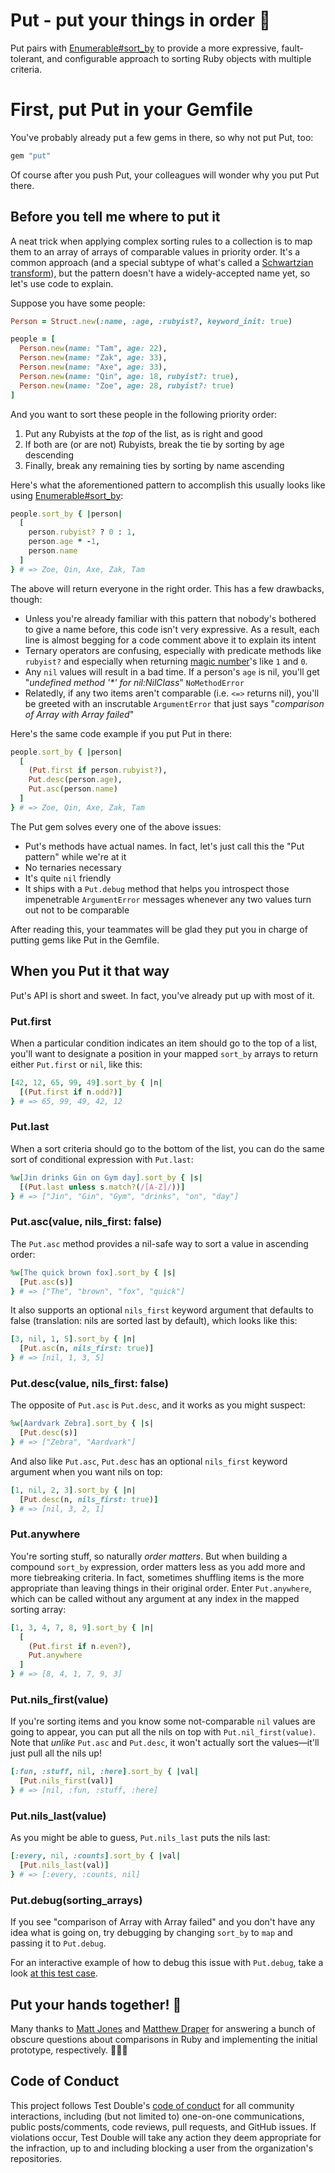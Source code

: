 # Put - put your things in order 💎

Put pairs with
[Enumerable#sort_by](https://ruby-doc.org/core-3.1.2/Enumerable.html#method-i-sort_by)
to provide a more expressive, fault-tolerant, and configurable approach to
sorting Ruby objects with multiple criteria.

# First, put Put in your Gemfile

You've probably already put a few gems in there, so why not put Put, too:

```ruby
gem "put"
```

Of course after you push Put, your colleagues will wonder why you put Put there.

## Before you tell me where to put it

A neat trick when applying complex sorting rules to a collection is to map them
to an array of arrays of comparable values in priority order. It's a common
approach (and a special subtype of what's called a [Schwartzian
transform](https://en.wikipedia.org/wiki/Schwartzian_transform)), but the
pattern doesn't have a widely-accepted name yet, so let's use code to explain.

Suppose you have some people:

```ruby
Person = Struct.new(:name, :age, :rubyist?, keyword_init: true)

people = [
  Person.new(name: "Tam", age: 22),
  Person.new(name: "Zak", age: 33),
  Person.new(name: "Axe", age: 33),
  Person.new(name: "Qin", age: 18, rubyist?: true),
  Person.new(name: "Zoe", age: 28, rubyist?: true)
]
```

And you want to sort these people in the following priority order:

1. Put any Rubyists at the _top_ of the list, as is right and good
2. If both are (or are not) Rubyists, break the tie by sorting by age descending
3. Finally, break any remaining ties by sorting by name ascending

Here's what the aforementioned pattern to accomplish this usually looks like
using
[Enumerable#sort_by](https://ruby-doc.org/core-3.1.2/Enumerable.html#method-i-sort_by):

```ruby
people.sort_by { |person|
  [
    person.rubyist? ? 0 : 1,
    person.age * -1,
    person.name
  ]
} # => Zoe, Qin, Axe, Zak, Tam
```

The above will return everyone in the right order. This has a few drawbacks,
though:

* Unless you're already familiar with this pattern that nobody's bothered to
give a name before, this code isn't very expressive. As a result, each line
is almost begging for a code comment above it to explain its intent
* Ternary operators are confusing, especially with predicate methods like
`rubyist?` and especially when returning [magic
number](https://en.wikipedia.org/wiki/Magic_number_(programming))'s like `1` and
`0`.
* Any `nil` values will result in a bad time. If a person's `age` is nil, you'll
get "_undefined method '*' for nil:NilClass_" `NoMethodError`
* Relatedly, if any two items aren't comparable (i.e. `<=>` returns nil), you'll
  be greeted with an inscrutable `ArgumentError` that just says "_comparison of
  Array with Array failed_"

Here's the same code example if you put Put in there:

```ruby
people.sort_by { |person|
  [
    (Put.first if person.rubyist?),
    Put.desc(person.age),
    Put.asc(person.name)
  ]
} # => Zoe, Qin, Axe, Zak, Tam
```

The Put gem solves every one of the above issues:

* Put's methods have actual names. In fact, let's just call this the "Put
  pattern" while we're at it
* No ternaries necessary
* It's quite `nil` friendly
* It ships with a `Put.debug` method that helps you introspect those
  impenetrable `ArgumentError` messages whenever any two values turn out not to
  be comparable

After reading this, your teammates will be glad they put you in charge of
putting gems like Put in the Gemfile.

## When you Put it that way

Put's API is short and sweet. In fact, you've already put up with most of it.

### Put.first

When a particular condition indicates an item should go to the top of a list,
you'll want to designate a position in your mapped `sort_by` arrays to return
either `Put.first` or `nil`, like this:

```ruby
[42, 12, 65, 99, 49].sort_by { |n|
  [(Put.first if n.odd?)]
} # => 65, 99, 49, 42, 12
```

### Put.last

When a sort criteria should go to the bottom of the list, you can do the same
sort of conditional expression with `Put.last`:

```ruby
%w[Jin drinks Gin on Gym day].sort_by { |s|
  [(Put.last unless s.match?(/[A-Z]/))]
} # => ["Jin", "Gin", "Gym", "drinks", "on", "day"]
```

### Put.asc(value, nils_first: false)

The `Put.asc` method provides a nil-safe way to sort a value in ascending order:

```ruby
%w[The quick brown fox].sort_by { |s|
  [Put.asc(s)]
} # => ["The", "brown", "fox", "quick"]
```

It also supports an optional `nils_first` keyword argument that defaults to
false (translation: nils are sorted last by default), which looks like this:

```ruby
[3, nil, 1, 5].sort_by { |n|
  [Put.asc(n, nils_first: true)]
} # => [nil, 1, 3, 5]
```

### Put.desc(value, nils_first: false)

The opposite of `Put.asc` is `Put.desc`, and it works as you might suspect:

```ruby
%w[Aardvark Zebra].sort_by { |s|
  [Put.desc(s)]
} # => ["Zebra", "Aardvark"]
```

And also like `Put.asc`, `Put.desc` has an optional `nils_first` keyword
argument when you want nils on top:

```ruby
[1, nil, 2, 3].sort_by { |n|
  [Put.desc(n, nils_first: true)]
} # => [nil, 3, 2, 1]
```

### Put.anywhere

You're sorting stuff, so naturally _order matters_. But when building a compound
`sort_by` expression, order matters less as you add more and more tiebreaking
criteria. In fact, sometimes shuffling items is the more appropriate than
leaving things in their original order. Enter `Put.anywhere`, which can be
called without any argument at any index in the mapped sorting array:

```ruby
[1, 3, 4, 7, 8, 9].sort_by { |n|
  [
    (Put.first if n.even?),
    Put.anywhere
  ]
} # => [8, 4, 1, 7, 9, 3]
```

### Put.nils_first(value)

If you're sorting items and you know some not-comparable `nil` values are going
to appear, you can put all the nils on top with `Put.nil_first(value)`. Note
that _unlike_ `Put.asc` and `Put.desc`, it won't actually sort the values—it'll
just pull all the nils up!

```ruby
[:fun, :stuff, nil, :here].sort_by { |val|
  [Put.nils_first(val)]
} # => [nil, :fun, :stuff, :here]
```

### Put.nils_last(value)

As you might be able to guess, `Put.nils_last` puts the nils last:

```ruby
[:every, nil, :counts].sort_by { |val|
  [Put.nils_last(val)]
} # => [:every, :counts, nil]
```

### Put.debug(sorting_arrays)

If you see "comparison of Array with Array failed" and you don't have any idea
what is going on, try debugging by changing `sort_by` to `map` and passing it
to `Put.debug`.

For an interactive example of how to debug this issue with `Put.debug`, take a
look [at this test case](/test/put_test.rb#L53-L98).

## Put your hands together! 👏

Many thanks to [Matt Jones](https://github.com/al2o3cr) and [Matthew
Draper](https://github.com/matthewd) for answering a bunch of obscure questions
about comparisons in Ruby and implementing the initial prototype, respectively.
👏👏👏

## Code of Conduct

This project follows Test Double's [code of
conduct](https://testdouble.com/code-of-conduct) for all community interactions,
including (but not limited to) one-on-one communications, public posts/comments,
code reviews, pull requests, and GitHub issues. If violations occur, Test Double
will take any action they deem appropriate for the infraction, up to and
including blocking a user from the organization's repositories.